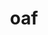 ---
category: 3-letters
denotation: null
name: oaf
reference_link: https://www.etymonline.com/word/oaf
root_language: null
root_name: null
title: oaf
type: free
word_sums:
- respelling: oaf
  sum: 'Oaf + '
---